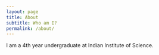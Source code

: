 ```yaml
---
layout: page
title: About
subtitle: Who am I?
permalink: /about/
---
```


I am a 4th year undergraduate at Indian Institute of Science. 